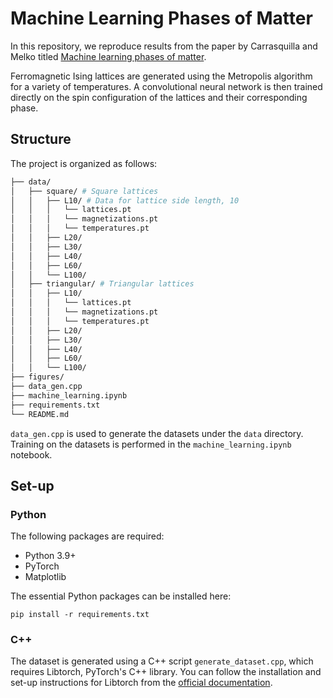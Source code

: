 # Machine Learning Phases of Matter

In this repository, we reproduce results from the paper by Carrasquilla and Melko titled [Machine learning phases of matter](https://www.nature.com/articles/nphys4035).

Ferromagnetic Ising lattices are generated using the Metropolis algorithm for a variety of temperatures. A convolutional neural network is then trained directly on the spin configuration of the lattices and their corresponding phase.

## Structure

The project is organized as follows:

```bash
├── data/
│   ├── square/ # Square lattices
│   │   ├── L10/ # Data for lattice side length, 10
│   │   │   └── lattices.pt
│   │   │   └── magnetizations.pt
│   │   │   └── temperatures.pt
│   │   ├── L20/
│   │   ├── L30/
│   │   ├── L40/
│   │   ├── L60/
│   │   └── L100/
│   ├── triangular/ # Triangular lattices
│   │   ├── L10/ 
│   │   │   └── lattices.pt
│   │   │   └── magnetizations.pt
│   │   │   └── temperatures.pt
│   │   ├── L20/
│   │   ├── L30/
│   │   ├── L40/
│   │   ├── L60/
│   │   └── L100/
├── figures/
├── data_gen.cpp
├── machine_learning.ipynb
├── requirements.txt
└── README.md
```

`data_gen.cpp` is used to generate the datasets under the `data` directory.
Training on the datasets is performed in the `machine_learning.ipynb` notebook.

## Set-up

### Python

The following packages are required:

- Python 3.9+ 
- PyTorch 
- Matplotlib

The essential Python packages can be installed here:

``` 
pip install -r requirements.txt
```

### C++

The dataset is generated using a C++ script `generate_dataset.cpp`, which requires Libtorch, PyTorch's C++ library. You can follow the installation and set-up instructions for Libtorch from the [official documentation](https://pytorch.org/cppdocs/installing.html).